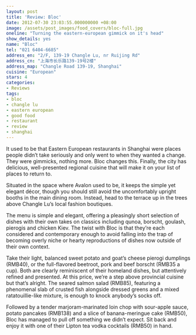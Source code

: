 ```yaml
---
layout: post
title: 'Review: Bloc'
date: 2012-07-30 23:03:55.000000000 +08:00
image: /assets/post_images/food_covers/bloc-full.jpg
oneline: "Turning the eastern-european gimmick on it's head"
show_details: yes
name: "Bloc"
tel: "021 6404-6685"
address_en: "2/F, 139-19 Changle Lu, nr Ruijing Rd"
address_cn: "上海市长乐路139-19号2楼"
address_map: "Changle Road 139-19, Shanghai"
cuisine: "European"
stars: 4
categories:
- Reviews
tags:
- bloc
- changle lu
- eastern european
- good food
- restaurant
- review
- shanghai
---
```

It used to be that Eastern European restaurants in Shanghai were places people didn’t take seriously and only went to when they wanted a change. They were gimmicks, nothing more. Bloc changes this. Finally, the city has delicious, well-presented regional cuisine that will make it on your list of places to return to.

Situated in the space where Avalon used to be, it keeps the simple yet elegant décor, though you should still avoid the uncomfortably upright booths in the main dining room. Instead, head to the terrace up in the trees above Changle Lu’s local fashion boutiques.

The menu is simple and elegant, offering a pleasingly short selection of dishes with their own takes on classics including qunoa, borscht, goulash, pierogis and chicken Kiev. The twist with Bloc is that they’re each considered and contemporary enough to avoid falling into the trap of becoming overly niche or hearty reproductions of dishes now outside of their own context.

Take their light, balanced sweet potato and goat’s cheese pierogi dumplings (RMB40), or the full-flavored beetroot, pork and beef borscht (RMB35 a cup). Both are clearly reminiscent of their homeland dishes, but attentively refined and presented. At this price, we’re a step above provincial cuisine but that’s alright. The seared salmon salad (RMB85), featuring a phenomenal slab of crusted fish alongside dressed greens and a mixed ratatouillie-like mixture, is enough to knock anybody’s socks off.

Followed by a tender marjoram-marinated loin chop with sour-apple sauce, potato pancakes (RMB138) and a slice of banana-meringue cake (RMB50), Bloc has managed to pull off something we didn’t expect. Sit back and enjoy it with one of their Lipton tea vodka cocktails (RMB50) in hand.